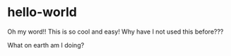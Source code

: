 # hello-world

Oh my word!! This is so cool and easy! Why have I not used this before???

What on earth am I doing?
